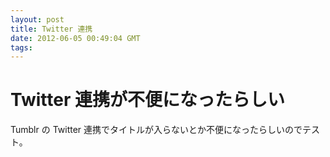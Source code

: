 ```yaml
---
layout: post
title: Twitter 連携
date: 2012-06-05 00:49:04 GMT
tags: 
---
```

# Twitter 連携が不便になったらしい
Tumblr の Twitter 連携でタイトルが入らないとか不便になったらしいのでテスト。
